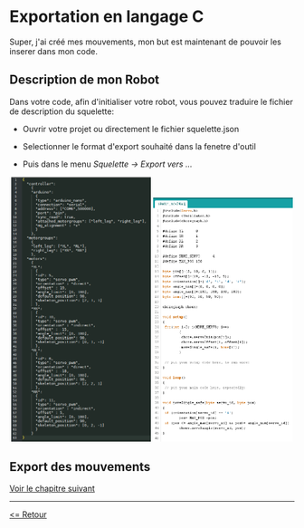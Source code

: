 # Exportation en langage C

Super, j'ai créé mes mouvements, mon but est maintenant de pouvoir les inserer dans mon code.

## Description de mon Robot

Dans votre code, afin d'initialiser votre robot, vous pouvez traduire le fichier de description du squelette:

- Ouvrir votre projet ou directement le fichier squelette.json

- Selectionner le format d'export souhaité dans la fenetre d'outil

- Puis dans le menu *Squelette -> Export vers ...*

<div align="center"><img alt="skeleton.json" width="49%" src="../skeleton/img_skeleton_json.png" />&nbsp;<img alt="export_c.screen" width="49%" src="./img_export_c.png" /></div>

## Export des mouvements

[Voir le chapitre suivant](../movement/desc_movement_fr.md#actions-sur-les-mouvements)

---

[<= Retour](../../README_fr.md#choreograph-vous-permet)
